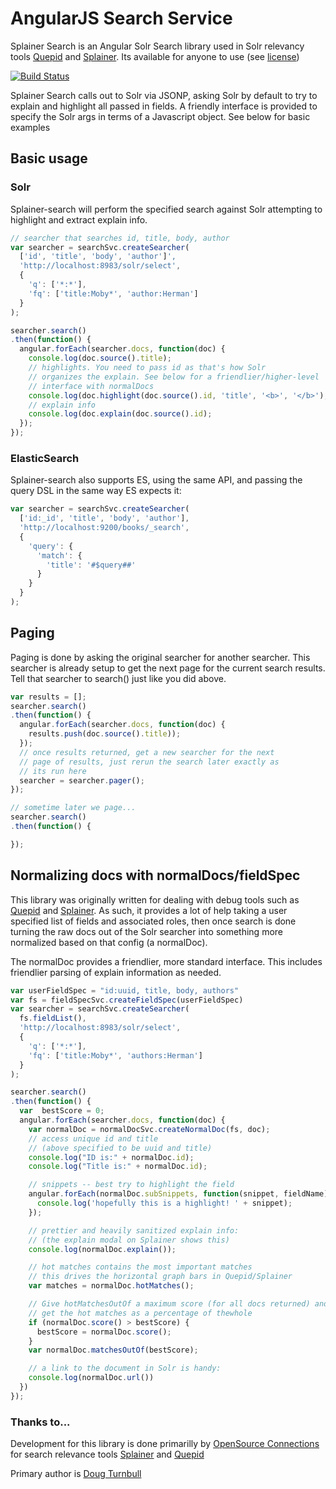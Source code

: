 # AngularJS Search Service

Splainer Search is an Angular Solr Search library used in Solr relevancy tools [Quepid](http://quepid.com) and [Splainer](http://splainer.io). Its available for anyone to use (see [license](LICENSE.txt))

[![Build Status](https://travis-ci.org/o19s/splainer-search.svg?branch=master)](https://travis-ci.org/o19s/splainer-search)

Splainer Search calls out to Solr via JSONP, asking Solr by default to try to explain and highlight all passed in fields. A friendly interface is provided to specify the Solr args in terms of a Javascript object. See below for basic examples

## Basic usage

### Solr

Splainer-search will perform the specified search against Solr attempting to highlight and extract explain info.

```js
// searcher that searches id, title, body, author
var searcher = searchSvc.createSearcher(
  ['id', 'title', 'body', 'author']',
  'http://localhost:8983/solr/select',
  {
    'q': ['*:*'],
    'fq': ['title:Moby*', 'author:Herman']
  }
);

searcher.search()
.then(function() {
  angular.forEach(searcher.docs, function(doc) {
    console.log(doc.source().title);
    // highlights. You need to pass id as that's how Solr
    // organizes the explain. See below for a friendlier/higher-level
    // interface with normalDocs
    console.log(doc.highlight(doc.source().id, 'title', '<b>', '</b>');
    // explain info
    console.log(doc.explain(doc.source().id);
  });
});
```

### ElasticSearch

Splainer-search also supports ES, using the same API, and passing the query DSL in the same way ES expects it:

```js
var searcher = searchSvc.createSearcher(
  ['id:_id', 'title', 'body', 'author'],
  'http://localhost:9200/books/_search',
  {
    'query': {
      'match': {
        'title': '#$query##'
      }
    }
  }
);
```

## Paging

Paging is done by asking the original searcher for another searcher. This searcher is already setup to get the next page for the current search results. Tell that searcher to search() just like you did above.

```js
var results = [];
searcher.search()
.then(function() {
  angular.forEach(searcher.docs, function(doc) {
    results.push(doc.source().title));
  });
  // once results returned, get a new searcher for the next
  // page of results, just rerun the search later exactly as
  // its run here
  searcher = searcher.pager();
});

// sometime later we page...
searcher.search()
.then(function() {

});
```


## Normalizing docs with normalDocs/fieldSpec

This library was originally written for dealing with debug tools such as [Quepid](http://quepid.com) and [Splainer](http://splainer.io). As such, it provides a lot of help taking a user specified list of fields and associated roles, then once search is done turning the raw docs out of the Solr searcher into something more normalized based on that config (a normalDoc).

The normalDoc provides a friendlier, more standard interface. This includes friendlier parsing of explain information as needed.

```js
var userFieldSpec = "id:uuid, title, body, authors"
var fs = fieldSpecSvc.createFieldSpec(userFieldSpec)
var searcher = searchSvc.createSearcher(
  fs.fieldList(),
  'http://localhost:8983/solr/select',
  {
    'q': ['*:*'],
    'fq': ['title:Moby*', 'authors:Herman']
  }
);

searcher.search()
.then(function() {
  var  bestScore = 0;
  angular.forEach(searcher.docs, function(doc) {
    var normalDoc = normalDocSvc.createNormalDoc(fs, doc);
    // access unique id and title
    // (above specified to be uuid and title)
    console.log("ID is:" + normalDoc.id);
    console.log("Title is:" + normalDoc.id);

    // snippets -- best try to highlight the field
    angular.forEach(normalDoc.subSnippets, function(snippet, fieldName) {
      console.log('hopefully this is a highlight! ' + snippet);
    });

    // prettier and heavily sanitized explain info:
    // (the explain modal on Splainer shows this)
    console.log(normalDoc.explain());

    // hot matches contains the most important matches
    // this drives the horizontal graph bars in Quepid/Splainer
    var matches = normalDoc.hotMatches();

    // Give hotMatchesOutOf a maximum score (for all docs returned) and you'll
    // get the hot matches as a percentage of thewhole
    if (normalDoc.score() > bestScore) {
      bestScore = normalDoc.score();
    }
    var normalDoc.matchesOutOf(bestScore);

    // a link to the document in Solr is handy:
    console.log(normalDoc.url())
  })
});
```

### Thanks to...

Development for this library is done primarilly by [OpenSource Connections](http://opensourceconnections.com) for search relevance tools [Splainer](http://splainer.io) and [Quepid](http://quepid.com)

Primary author is [Doug Turnbull](http://softwaredoug.com)
